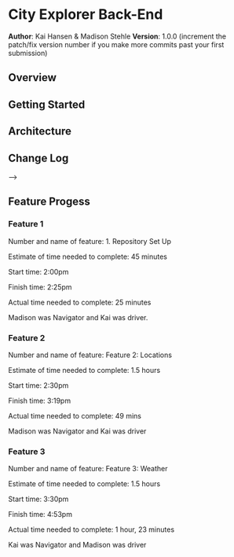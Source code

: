# City Explorer Back-End

**Author**: Kai Hansen & Madison Stehle
**Version**: 1.0.0 (increment the patch/fix version number if you make more commits past your first submission)

## Overview
<!-- Provide a high level overview of what this application is and why you are building it, beyond the fact that it's an assignment for this class. (i.e. What's your problem domain?) -->

## Getting Started
<!-- What are the steps that a user must take in order to build this app on their own machine and get it running? -->

## Architecture
<!-- Provide a detailed description of the application design. What technologies (languages, libraries, etc) you're using, and any other relevant design information. -->

## Change Log
<!-- Use this area to document the iterative changes made to your application as each feature is successfully implemented. Use time stamps. Here's an examples:

01-01-2001 4:59pm - Application now has a fully-functional express server, with a GET route for the location resource.

## Credits and Collaborations
<!-- Give credit (and a link) to other people or resources that helped you build this application. -->
-->

## Feature Progess

### Feature 1
Number and name of feature: 1. Repository Set Up

Estimate of time needed to complete: 45 minutes

Start time: 2:00pm

Finish time: 2:25pm

Actual time needed to complete: 25 minutes

Madison was Navigator and Kai was driver.

### Feature 2
Number and name of feature: Feature 2: Locations

Estimate of time needed to complete: 1.5 hours

Start time: 2:30pm

Finish time: 3:19pm

Actual time needed to complete: 49 mins

Madison was Navigator and Kai was driver

### Feature 3
Number and name of feature: Feature 3: Weather

Estimate of time needed to complete: 1.5 hours

Start time: 3:30pm

Finish time: 4:53pm

Actual time needed to complete: 1 hour, 23 minutes

Kai was Navigator and Madison was driver
